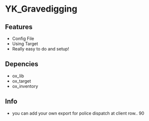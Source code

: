 # YK_Gravedigging

## Features
- Config File
- Using Target
- Really easy to do and setup!

## Depencies
- ox_lib
- ox_target
- ox_inventory

## Info
- you can add your own export for police dispatch at client row.. 90

